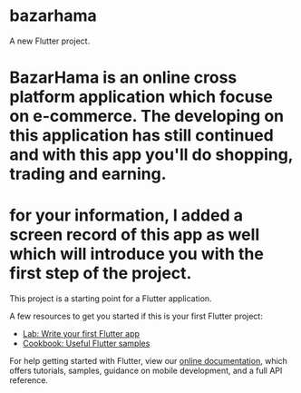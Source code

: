 # bazarhama

A new Flutter project.

# BazarHama is an online cross platform application which focuse on e-commerce. The developing on this application has still continued and with this app you'll do shopping, trading and earning. 

# for your information, I added a screen record of this app as well which will introduce you with the first step of the project.


This project is a starting point for a Flutter application.

A few resources to get you started if this is your first Flutter project:

- [Lab: Write your first Flutter app](https://flutter.dev/docs/get-started/codelab)
- [Cookbook: Useful Flutter samples](https://flutter.dev/docs/cookbook)

For help getting started with Flutter, view our
[online documentation](https://flutter.dev/docs), which offers tutorials,
samples, guidance on mobile development, and a full API reference.
